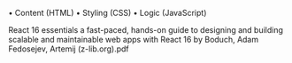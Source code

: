• Content (HTML)
• Styling (CSS)
• Logic (JavaScript)

React 16 essentials  a fast-paced, hands-on guide to designing and building scalable and maintainable web apps with React 16 by Boduch, Adam Fedosejev, Artemij (z-lib.org).pdf
